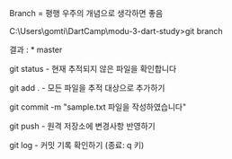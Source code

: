 Branch  = 평행 우주의 개념으로 생각하면 좋음

C:\Users\gomti\DartCamp\modu-3-dart-study>git branch

결과 : * master

git status - 현재 추적되지 않은 파일을 확인합니다

git add . - 모든 파일을 추적 대상으로 추가하기

git commit -m "sample.txt 파일을 작성하였습니다"

git push - 원격 저장소에 변경사항 반영하기

git log - 커밋 기록 확인하기 (종료: q 키)